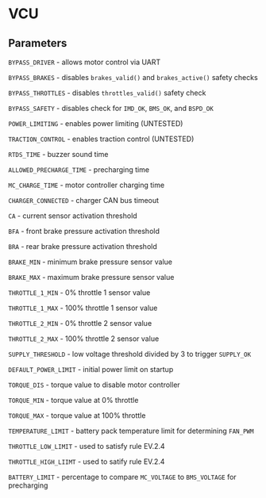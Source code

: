 # VCU

## Parameters
`BYPASS_DRIVER` - allows motor control via UART

`BYPASS_BRAKES` - disables `brakes_valid()` and `brakes_active()` safety checks

`BYPASS_THROTTLES` - disables `throttles_valid()` safety check

`BYPASS_SAFETY` - disables check for `IMD_OK`, `BMS_OK`, and `BSPD_OK`

`POWER_LIMITING` - enables power limiting (UNTESTED)

`TRACTION_CONTROL` - enables traction control (UNTESTED)

`RTDS_TIME` - buzzer sound time

`ALLOWED_PRECHARGE_TIME` - precharging time

`MC_CHARGE_TIME` - motor controller charging time

`CHARGER_CONNECTED` - charger CAN bus timeout

`CA` - current sensor activation threshold

`BFA` - front brake pressure activation threshold

`BRA` - rear brake pressure activation threshold

`BRAKE_MIN` - minimum brake pressure sensor value

`BRAKE_MAX` - maximum brake pressure sensor value

`THROTTLE_1_MIN` - 0% throttle 1 sensor value

`THROTTLE_1_MAX` - 100% throttle 1 sensor value

`THROTTLE_2_MIN` - 0% throttle 2 sensor value

`THROTTLE_2_MAX` - 100% throttle 2 sensor value

`SUPPLY_THRESHOLD` - low voltage threshold divided by 3 to trigger `SUPPLY_OK`

`DEFAULT_POWER_LIMIT` - initial power limit on startup

`TORQUE_DIS` - torque value to disable motor controller

`TORQUE_MIN` - torque value at 0% throttle

`TORQUE_MAX` - torque value at 100% throttle

`TEMPERATURE_LIMIT` - battery pack temperature limit for determining `FAN_PWM`

`THROTTLE_LOW_LIMIT` - used to satisfy rule EV.2.4

`THROTTLE_HIGH_LIIMT` - used to satify rule EV.2.4

`BATTERY_LIMIT` - percentage to compare `MC_VOLTAGE` to `BMS_VOLTAGE` for precharging

